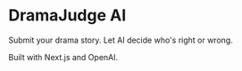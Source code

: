 # DramaJudge AI

Submit your drama story. Let AI decide who's right or wrong.

Built with Next.js and OpenAI.
